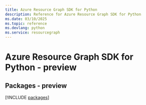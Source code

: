 ```yaml
---
title: Azure Resource Graph SDK for Python
description: Reference for Azure Resource Graph SDK for Python
ms.date: 03/10/2025
ms.topic: reference
ms.devlang: python
ms.service: resourcegraph
---
```

# Azure Resource Graph SDK for Python - preview
## Packages - preview
[!INCLUDE [packages](resource-graph-index.md)]
